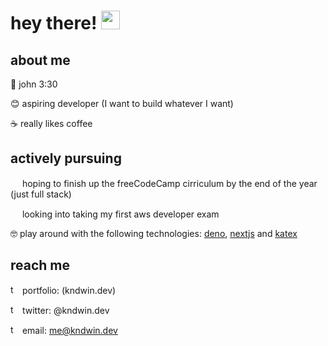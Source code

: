 # hey there! <img src="https://raw.githubusercontent.com/MartinHeinz/MartinHeinz/master/wave.gif" width="30px">

<!--
**kndwin/kndwin** is a ✨ _special_ ✨ repository because its `README.md` (this file) appears on your GitHub profile.

Here are some ideas to get you started:

- 🔭 I’m currently working on ...
- 🌱 I’m currently learning ...
- 👯 I’m looking to collaborate on ...
- 🤔 I’m looking for help with ...
- 💬 Ask me about ...
- 📫 How to reach me: ...
- 😄 Pronouns: ...
- ⚡ Fun fact: ...
-->

## about me
💬 john 3:30

😊 aspiring developer (I want to build whatever I want)

☕ really likes coffee

## actively pursuing
<img src="https://design-style-guide.freecodecamp.org/downloads/fcc_secondary_small.svg" height="15px"> hoping to finish up the freeCodeCamp cirriculum by the end of the year (just full stack)

<img src="https://d1.awsstatic.com/training-and-certification/Certification%20Badges/AWS-Certified_Developer_Associate_512x512.6d5f0ad35de66966c96f8e408e4fd919c1a2d753.png" height="15px" > looking into taking my first aws developer exam

🤓 play around with the following technologies: [deno](https://deno.land), [nextjs](httpS://nextjs.org) and [katex](https://github.com/KaTeX/KaTeX)

## reach me
<img src='https://cdn2.iconfinder.com/data/icons/font-awesome/1792/code-512.png' alt='twitter' height="15px"> portfolio: (kndwin.dev)

<img src='https://cdn.jsdelivr.net/npm/simple-icons@3.0.1/icons/twitter.svg' alt='twitter' height="15px"> twitter: @kndwin.dev

<img src='https://cdn.jsdelivr.net/npm/simple-icons@3.0.1/icons/gmail.svg' alt='twitter' height="15px"> email: me@kndwin.dev

